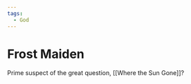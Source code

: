 ```yaml
---
tags:
  - God
---
```

# Frost Maiden 

Prime suspect of the great question, [[Where the Sun Gone]]?
